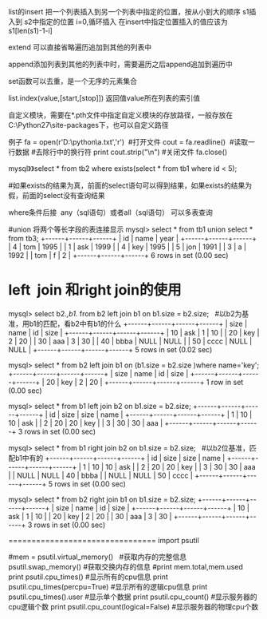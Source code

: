 list的insert
把一个列表插入到另一个列表中指定的位置，按从小到大的顺序
s1插入到 s2中指定的位置
i=0,循环插入
在insert中指定位置插入的值应该为s1[len(s1)-1-i]


extend
可以直接省略遍历追加到其他的列表中

append添加列表到其他的列表中时，需要遍历之后append追加到遍历中

set函数可以去重，是一个无序的元素集合

list.index(value,[start,[stop]])
返回值value所在列表的索引值



自定义模块，需要在*.pth文件中指定自定义模块的存放路径，一般存放在C:\Python27\site-packages下，也可以自定义路径

例子
fa = open(r'D:\python\a.txt','r')  #打开文件
cout = fa.readline()  #读取一行数据
#去除行中的换行符
print cout.strip("\n")
#关闭文件
fa.close()


mysql》》select * from tb2 where exists(select * from tb1 where id < 5);

#如果exists的结果为真，前面的select语句可以得到结果，如果exists的结果为假，前面的select没有查询结果


where条件后接  any（sql语句）或者all（sql语句） 可以多表查询

#union 将两个等长字段的表连接显示
mysql> select * from tb1 union select *  from tb3;
+------+------+------+
| id   | name | year |
+------+------+------+
| 4    | tom  | 1995 |
| 1    | ask  | 1999 |
| 4    | key  | 1995 |
| 5    | jon  | 1991 |
| 3    | a    | 1992 |
| tom  | f    |    2 |
+------+------+------+
6 rows in set (0.00 sec)



# left  join 和right join的使用
mysql> select b2.*,b1.* from b2 left join b1 on b1.size = b2.size;   #以b2为基准，用b1的匹配，看b2中有b1的什么
+------+------+------+------+
| size | name | id   | size |
+------+------+------+------+
|   10 | ask  |    1 |   10 |
|   20 | key  |    2 |   20 |
|   30 | aaa  |    3 |   30 |
|   40 | bbba | NULL | NULL |
|   50 | cccc | NULL | NULL |
+------+------+------+------+
5 rows in set (0.02 sec)

mysql> select * from b2 left join b1 on (b1.size = b2.size )where name='key';
+------+------+------+------+
| size | name | id   | size |
+------+------+------+------+
|   20 | key  |    2 |   20 |
+------+------+------+------+
1 row in set (0.00 sec)

mysql> select * from b1 left join b2 on b1.size = b2.size;
+------+------+------+------+
| id   | size | size | name |
+------+------+------+------+
|    1 |   10 |   10 | ask  |
|    2 |   20 |   20 | key  |
|    3 |   30 |   30 | aaa  |
+------+------+------+------+
3 rows in set (0.00 sec)

mysql> select * from b1 right join b2 on b1.size = b2.size;   #以b2位基准，匹配b1中有的
+------+------+------+------+
| id   | size | size | name |
+------+------+------+------+
|    1 |   10 |   10 | ask  |
|    2 |   20 |   20 | key  |
|    3 |   30 |   30 | aaa  |
| NULL | NULL |   40 | bbba |
| NULL | NULL |   50 | cccc |
+------+------+------+------+
5 rows in set (0.00 sec)

mysql> select * from b2 right join b1 on b1.size = b2.size;
+------+------+------+------+
| size | name | id   | size |
+------+------+------+------+
|   10 | ask  |    1 |   10 |
|   20 | key  |    2 |   20 |
|   30 | aaa  |    3 |   30 |
+------+------+------+------+
3 rows in set (0.00 sec)



================================
import psutil

#mem = psutil.virtual_memory()   #获取内存的完整信息
psutil.swap_memory()  #获取交换内存的信息
#print mem.total,mem.used
print psutil.cpu_times()  #显示所有的cpu信息
print psutil.cpu_times(percpu=True)   #显示所有的逻辑cpu信息
print psutil.cpu_times().user  #显示单个数据
print psutil.cpu_count()   #显示服务器的cpu逻辑个数
print psutil.cpu_count(logical=False) #显示服务器的物理cpu个数
